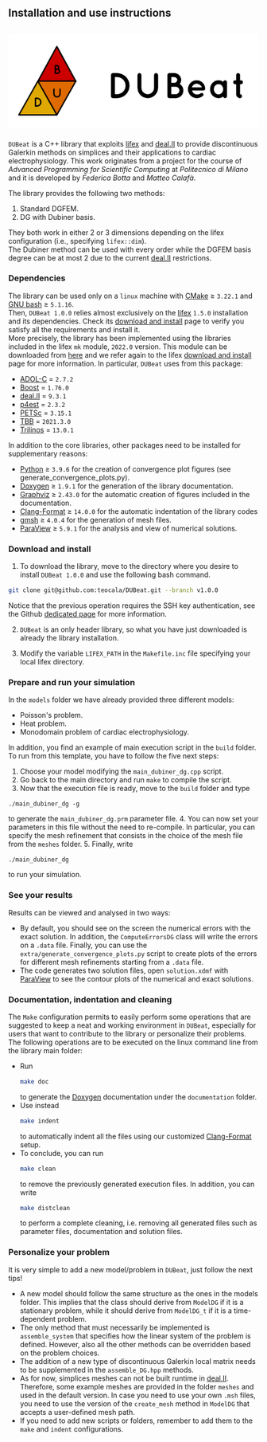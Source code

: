 Installation and use instructions
-----------------------------------------------------------------
![](./extra/images/title_image.png)
-----------------------------------------------------------------

`DUBeat` is a C++ library that exploits [lifex][] and [deal.II][] to provide discontinuous Galerkin methods on simplices and their applications to cardiac electrophysiology.
This work originates from a project for the course of *Advanced Programming for Scientific Computing* at *Politecnico di Milano* and it is developed by *Federica Botta* and *Matteo Calafà*.

The library provides the following two methods:
1. Standard DGFEM.
2. DG with Dubiner basis.

They both work in either 2 or 3 dimensions depending on the lifex configuration (i.e., specifying `lifex::dim`).  
The Dubiner method can be used with every order while the DGFEM basis degree can be at most 2 due to the current [deal.II][] restrictions.


### Dependencies
The library can be used only on a `linux` machine with [CMake][] ≥ `3.22.1` and [GNU bash][] ≥ `5.1.16`.  
Then, `DUBeat 1.0.0` relies almost exclusively on the [lifex][] `1.5.0` installation and its dependencies. Check its [download and install][] page to verify you satisfy all the requirements and install it.  
More precisely, the library has been implemented using the libraries included in the lifex `mk` module, `2022.0` version. This module can be downloaded from [here][] and we refer again to the lifex [download and install][] page for more information. In particular, `DUBeat` uses from this package:
- [ADOL-C][] = `2.7.2`
- [Boost][] = `1.76.0`
- [deal.II][] = `9.3.1`
- [p4est][] = `2.3.2`
- [PETSc][] = `3.15.1`
- [TBB][] = `2021.3.0`
- [Trilinos][] = `13.0.1`

In addition to the core libraries, other packages need to be installed for supplementary reasons:
- [Python][] ≥ `3.9.6` for the creation of convergence plot figures (see generate_convergence_plots.py).
- [Doxygen][] ≥ `1.9.1` for the generation of the library documentation.
- [Graphviz][] ≥ `2.43.0` for the automatic creation of figures included in the documentation.
- [Clang-Format][] ≥ `14.0.0` for the automatic indentation of the library codes
- [gmsh][] ≥ `4.0.4` for the generation of mesh files.
- [ParaView][] ≥ `5.9.1` for the analysis and view of numerical solutions.



### Download and install
1. To download the library, move to the directory where you desire to install `DUBeat 1.0.0` and use the following bash command.
  ```bash
  git clone git@github.com:teocala/DUBeat.git --branch v1.0.0
  ```
  Notice that the previous operation requires the SSH key authentication, see the Github [dedicated page][] for more information.

2. `DUBeat` is an only header library, so what you have just downloaded is already the library installation.

3. Modify the variable `LIFEX_PATH` in the `Makefile.inc` file specifying your local lifex directory.



### Prepare and run your simulation
In the `models` folder we have already provided three different models:
  - Poisson's problem.
  - Heat problem.
  - Monodomain problem of cardiac electrophysiology.

In addition, you find an example of main execution script in the `build` folder.  
To run from this template, you have to follow the five next steps:

1. Choose your model modifying the `main_dubiner_dg.cpp` script.
2. Go back to the main directory and run `make` to compile the script.
3. Now that the execution file is ready, move to the `build` folder and type
  ~~~~
  ./main_dubiner_dg -g
  ~~~~
  to generate the `main_dubiner_dg.prm` parameter file.
4. You can now set your parameters in this file without the need to re-compile. In particular, you can specify the mesh refinement that consists in the choice of the mesh file from the `meshes` folder.
5. Finally, write
  ~~~~
  ./main_dubiner_dg
  ~~~~
  to run your simulation.

### See your results
Results can be viewed and analysed in two ways:
- By default, you should see on the screen the numerical errors with the exact solution. In addition, the `ComputeErrorsDG` class will write the errors on a `.data` file. Finally, you can use the `extra/generate_convergence_plots.py` script to create plots of the errors for different mesh refinements starting from a `.data` file.
- The code generates two solution files, open `solution.xdmf` with [ParaView][] to see the contour plots of the numerical and exact solutions.

### Documentation, indentation and cleaning
The `Make` configuration permits to easily perform some operations that are suggested to keep
a neat and working environment in `DUBeat`, especially for users that want to contribute to
the library or personalize their problems. The following operations are to be
executed on the linux command line from the library main folder:
- Run
  ```bash
  make doc
  ```
  to generate the [Doxygen][] documentation under the `documentation` folder.
- Use instead
  ```bash
  make indent
  ```
  to automatically indent all the files using our customized [Clang-Format][] setup.
- To conclude, you can run
  ```bash
  make clean
  ```
  to remove the previously generated execution files. In addition, you can write
  ```bash
  make distclean
  ```
  to perform a complete cleaning, i.e. removing all generated files such as parameter files, documentation and solution files.


### Personalize your problem
It is very simple to add a new model/problem in `DUBeat`, just follow the next tips!   
- A new model should follow the same structure as the ones in the models folder. This
  implies that the class should derive from `ModelDG` if it is a stationary problem, while it
  should derive from `ModelDG_t` if it is a time-dependent problem.
- The only method that must necessarily be implemented is `assemble_system` that specifies
  how the linear system of the problem is defined. However, also all the other methods can
  be overridden based on the problem choices.
- The addition of a new type of discontinuous Galerkin local matrix needs to be supplemented in the `assemble_DG.hpp` methods.
- As for now, simplices meshes can not be built runtime in [deal.II][]. Therefore, some example meshes are provided in the folder `meshes` and used in the default version.
  In case you need to use your own `.msh` files, you need to use the version of the `create_mesh` method in `ModelDG` that accepts a user-defined mesh path.
- If you need to add new scripts or folders, remember to add them to the `make` and `indent` configurations.



[lifex]: https://lifex.gitlab.io/
[dedicated page]: https://docs.github.com/en/authentication/connecting-to-github-with-ssh
[download and install]: https://lifex.gitlab.io/lifex/download-and-install.html
[ParaView]: https://www.paraview.org/
[Python]: https://www.python.org/
[Doxygen]: https://doxygen.nl/
[Graphviz]: https://graphviz.org/
[gmsh]: https://gmsh.info/
[CMake]: https://cmake.org/
[GNU bash]: https://www.gnu.org/software/bash/
[here]: https://github.com/elauksap/mk/releases/download/v2022.0/mk-2022.0-lifex.tar.gz
[Clang-Format]: https://clang.llvm.org/docs/ClangFormat.html
[deal.II]: https://www.dealii.org/
[ADOL-C]: https://github.com/coin-or/ADOL-C
[Boost]: https://www.boost.org/
[p4est]: http://www.p4est.org/
[PETSc]: https://petsc.org/release/
[TBB]: https://github.com/oneapi-src/oneTBB
[Trilinos]: https://trilinos.github.io/
